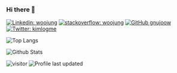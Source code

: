 ### Hi there 👋

[![Linkedin: woojung](https://img.shields.io/badge/-woojung-blue?style=for-the-badge&logo=Linkedin&logoColor=white&link=https://www.linkedin.com/in/wjkim90/)](https://www.linkedin.com/in/wjkim90/)
[![stackoverflow: woojung](https://img.shields.io/badge/-gnujoow-orange?style=for-the-badge&logo=stackoverflow&logoColor=white&link=https://stackoverflow.com/users/1805575/gnujoow/)](https://stackoverflow.com/users/1805575/gnujoow)
[![GitHub gnujoow](https://img.shields.io/github/followers/gnujoow?label=follow&style=for-the-badge&logo=github)](https://github.com/gnujoow)
[![Twitter: kimlogme](https://img.shields.io/twitter/follow/gnujoow?style=for-the-badge&logo=twitter)](https://twitter.com/kimlogme)

![Top Langs](https://github-readme-stats.vercel.app/api/top-langs/?username=gnujoow&hide=TeX&layout=compact)

![Github Stats](https://github-readme-stats.vercel.app/api?username=gnujoow&count_private=true&show_icons=true&include_all_commits=true)

![visitor](https://visitor-badge.glitch.me/badge?page_id=gnujoow.gnujoow)
![Profile last updated](https://img.shields.io/github/last-commit/gnujoow/gnujoow/main?label=Last%20updated&style=flat-square)

<!--
**gnujoow/gnujoow** is a ✨ _special_ ✨ repository because its `README.md` (this file) appears on your GitHub profile.

Here are some ideas to get you started:

- 🔭 I’m currently working on ...
- 🌱 I’m currently learning ...
- 👯 I’m looking to collaborate on ...
- 🤔 I’m looking for help with ...
- 💬 Ask me about ...
- 📫 How to reach me: ...
- 😄 Pronouns: ...
- ⚡ Fun fact: ...
-->
